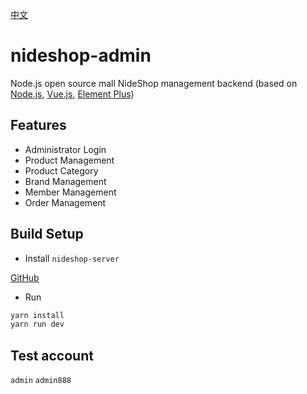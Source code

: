 [中文](./README.zh.md)

# nideshop-admin

Node.js open source mall NideShop management backend (based on [Node.js](https://nodejs.org/), [Vue.js](https://vuejs.org/), [Element Plus](https://element-plus.org/en-US/))

## Features

+ Administrator Login
+ Product Management
+ Product Category
+ Brand Management
+ Member Management
+ Order Management

## Build Setup

+ Install `nideshop-server`

[GitHub](https://github.com/charlyisidore/nideshop-server)

+ Run

```bash
yarn install
yarn run dev
```

## Test account

`admin`
`admin888`